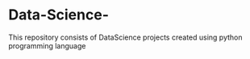 # Data-Science-
This repository consists of DataScience projects created using python programming language  
